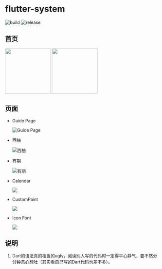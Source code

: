 # flutter-system

![build](https://github.com/jiangkang/flutter-system/workflows/build/badge.svg?branch=master) ![release](https://github.com/jiangkang/flutter-system/workflows/release/badge.svg)


## 首页

<div>
   <img src="https://oss.jiangkang.tech/jk/home_demo.png" width="150"/> 
   <img src="https://oss.jiangkang.tech/jk/home_demo_dark.png" width="150"/> 
</div>

## 页面

- Guide Page
  
  ![Guide Page](https://oss.jiangkang.tech/jk/guide.gif)
  
- 西柚

  ![西柚](https://oss.jiangkang.tech/jk/xiyou.png)

- 有期

  ![有期](https://oss.jiangkang.tech/jk/youqi.png)
  
- Calendar

  ![](https://oss.jiangkang.tech/jk/calendar.png)
  
- CustomPaint

  ![](https://oss.jiangkang.tech/jk/custompaint.png)
  
- Icon Font
  
  ![](https://oss.jiangkang.tech/jk/IconFont.png)


## 说明
1. Dart的语法真的相当的ugly，阅读别人写的代码时一定得平心静气，要不然分分钟恶心想吐（其实看自己写的Dart代码也差不多）。



